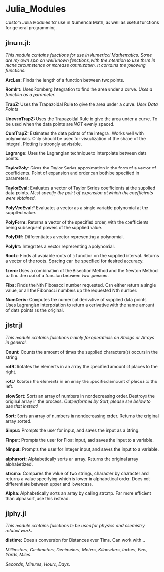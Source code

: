 # Julia_Modules
Custom Julia Modules for use in Numerical Math, as well as useful functions for general programming.

## jlnum.jl:
*This module contains functions for use in Numerical Mathematics. Some are my own spin on well known functions, with the intention to use them in niche circumstance or increase optimization. It contains the following functions:*

**ArcLen:** Finds the length of a function between two points. 

**RomInt:** Uses Romberg Integration to find the area under a curve. *Uses a function as a parameter!*

**TrapZ:** Uses the Trapazoidal Rule to give the area under a curve. *Uses Data Points*

**UnevenTrapZ:** Uses the Trapazoidal Rule to give the area under a curve. To be used when the data points are *NOT* evenly spaced. 

**CumTrapZ:** Estimates the data points of the integral. Works well with polynomials. Only should be used for visualization of the shape of the integral. Plotting is strongly advisable. 

**Lagrange:** Uses the Lagrangian technique to interpolate between data points. 

**TaylorPoly:** Gives the Taylor Series appoximation in the form of a vector of coefficients. Point of expansion and order can both be specified in parameters.

**TaylorEval:** Evaluates a vector of Taylor Series coefficients at the supplied data points. *Must specify the point of expansion at which the coefficients were obtained.*

**PolyVecEval:*** Evaluates a vector as a single variable polynomial at the supplied value.

**PolyForm:** Returns a vector of the specified order, with the coefficients being subsequent powers of the supplied value.

**PolyDiff:** Differentiates a vector representing a polynomial.

**PolyInt:** Integrates a vector representing a polynomial.

**Rootz:** Finds all avaiable roots of a function on the supplied interval. Returns a vector of the roots. Spacing can be specified for desired accuracy.

**fzero:** Uses a combination of the Bisection Method and the Newton Method to find the root of a function between two guesses.

**Fibs:** Finds the Nth Fibonacci number requested. Can either return a single value, or all the Fibonacci numbers up the requested Nth number.

**NumDeriv:** Computes the numerical derivative of supplied data points. Uses Lagrangian interpolation to return a derivative with the same amount of data points as the original.

## jlstr.jl
*This module contains functions mainly for operations on Strings or Arrays in general.*

**Count:** Counts the amount of times the supplied characters(s) occurs in the string.

**rotR:** Rotates the elements in an array the specified amount of places to the right.

**rotL:** Rotates the elements in an array the specified amount of places to the left.

**slowSort:** Sorts an array of numbers in nondecreasing order. Destroys the original array in the process. *Outperformed by Sort, please see below to use that instead*

**Sort:** Sorts an array of numbers in nondecreasing order. Returns the original array sorted.

**Sinput:** Prompts the user for input, and saves the input as a String.

**Finput:** Prompts the user for Float input, and saves the input to a variable.

**Ninput:** Prompts the user for Integer input, and saves the input to a variable.

**alphasort:** Alphabetically sorts an array. Returns the original array alphabetized.

**strcmp:** Compares the value of two strings, character by character and returns a value specifying which is lower in alphabetical order. Does not differentiate between upper and lowercase.

**Alpha:** Alphabetically sorts an array by calling strcmp. Far more efficient than alphasort, use this instead.

## jlphy.jl
*This module contains functions to be used for physics and chemistry related work.*

**distime:** Does a conversion for Distances over Time. Can work with...

*Millimeters*, *Centimeters*, *Decimeters*, *Meters*, *Kilometers*, *Inches*, *Feet*, *Yards*, *Miles*.

*Seconds*, *Minutes*, *Hours*, *Days*.
